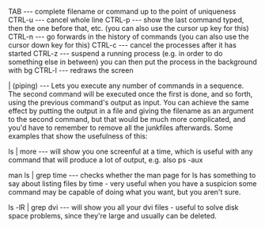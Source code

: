 TAB --- complete filename or command up to the point of uniqueness
CTRL-u --- cancel whole line
CTRL-p --- show the last command typed, then the one before that, etc.
(you can also use the cursor up key for this)
CTRL-n --- go forwards in the history of commands
(you can also use the cursor down key for this)
CTRL-c --- cancel the processes after it has started
CTRL-z --- suspend a running process (e.g. in order to do something else in between)
you can then put the process in the background with bg
CTRL-l --- redraws the screen


| (piping) --- Lets you execute any number of commands in a sequence.
The second command will be executed once the first is done, and so forth, using the previous command's output as input. You can achieve the same effect by putting the output in a file and giving the filename as an argument to the second command, but that would be much more complicated, and you'd have to remember to remove all the junkfiles afterwards. Some examples that show the usefulness of this:

ls | more --- will show you one screenful at a time, which is useful with any command that will produce a lot of output, e.g. also ps -aux

man ls | grep time --- checks whether the man page for ls has something to say about listing files by time - very useful when you have a suspicion some command may be capable of doing what you want, but you aren't sure.

ls -lR | grep dvi --- will show you all your dvi files - useful to solve disk space problems, since they're large and usually can be deleted.